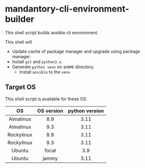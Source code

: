 # mandantory-cli-environment-builder
This shell script builds ansible cli environment.

This shell will
- Update cache of package manager and upgrade using package manager.
- Install `git` and `python3.x`.
- Generate `python venv` on `$HOME` directory.
  - Install `ansible` to the `venv`

## Target OS
This shell script is available for these OS.

|OS|OS version|python version|
|:---:|:---:|:---:|
|Almalinux|8.9|3.11|
|Almalinux|9.3|3.11|
|Rockylinux|8.9|3.11|
|Rockylinux|9.3|3.11|
|Ubuntu|focal|3.9|
|Ubuntu|jammy|3.11|
